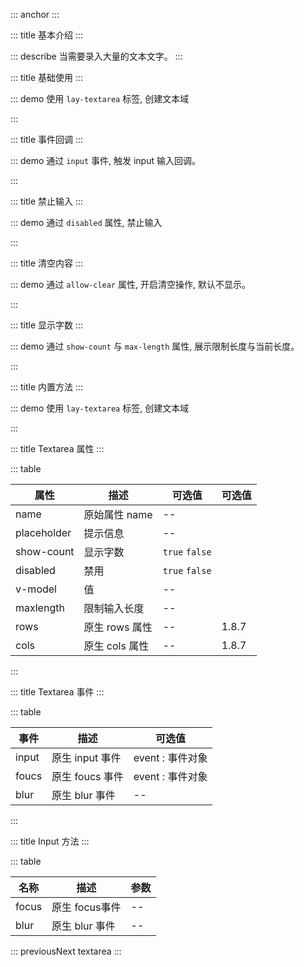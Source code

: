 ::: anchor
:::

::: title 基本介绍
:::

::: describe 当需要录入大量的文本文字。
:::

::: title 基础使用
:::

::: demo 使用 `lay-textarea` 标签, 创建文本域

<template>
  <lay-textarea placeholder="请输入描述" v-model="data1">
  </lay-textarea>
</template>

<script>
import { ref } from 'vue'

export default {
  setup() {

    const data1 = ref(``);

    return {
      data1
    }
  }
}
</script>

:::

::: title 事件回调
:::

::: demo 通过 `input` 事件, 触发 input 输入回调。

<template>
  <lay-textarea placeholder="Input 事件" v-model="data2" @input="input"></lay-textarea>
</template>

<script>
import { ref } from 'vue'

export default {
  setup() {

    const data2 = ref("");

    const input = function( val ) {
        console.log(val)
    }

    return {
      data2,
      input
    }
  }
}
</script>

:::

::: title 禁止输入
:::

::: demo 通过 `disabled` 属性, 禁止输入

<template>
  <lay-textarea placeholder="禁止输入" v-model="data3" :disabled="disabled"></lay-textarea>
</template>

<script>
import { ref } from 'vue'

export default {
  setup() {

    const data3 = ref("");
    const disabled = ref(true)
    return {
      data3,
      disabled
    }
  }
}
</script>

:::

::: title 清空内容
:::

::: demo 通过 `allow-clear` 属性, 开启清空操作, 默认不显示。

<template>
  <lay-textarea placeholder="请输入内容" v-model="data3" allow-clear></lay-textarea>
</template>

<script>
import { ref } from 'vue'

export default {
  setup() {

    const data3 = ref("");

    return {
      data3
    }
  }
}
</script>

:::

::: title 显示字数
:::

::: demo 通过 `show-count` 与 `max-length` 属性, 展示限制长度与当前长度。

<template>
  <lay-textarea placeholder="显示字数" v-model="data4" show-count></lay-textarea>
  <br>
  <lay-textarea placeholder="最大输入长度" v-model="data5" show-count :maxlength="10"></lay-textarea>
</template>

<script>
import { ref } from 'vue'

export default {
  setup() {

    const data4 = ref("");
    const data5 = ref("");
    return {
      data4,
      data5
    }
  }
}
</script>

:::

::: title 内置方法
:::

::: demo 使用 `lay-textarea` 标签, 创建文本域

<template>
  <lay-space>
    <button @click="focus">获取焦点</button>
    <button @click="blur ">失去焦点</button>
  </lay-space>
  <lay-textarea placeholder="请输入描述" ref="textareaRef"  v-model="data1"></lay-textarea>
</template>

<script>
import { ref } from 'vue'

export default {
  setup() {

    const data1 = ref('');
    const textareaRef = ref('');

    const focus = function() {
      textareaRef.value.focus();
    }

    const blur = function() {
      textareaRef.value.blur();
    }

    return {
      data1,
      focus,
      blur
    }
  }
}
</script>

:::

::: title Textarea 属性
:::

::: table

| 属性        | 描述          | 可选值         |可选值         |
| ----------- | ------------- | -------------- | -------------- |
| name        | 原始属性 name | --             | |
| placeholder | 提示信息      | --             | |
| show-count  | 显示字数       | `true` `false`  | |
| disabled    | 禁用          | `true` `false` | |
| v-model     | 值            | --             | |
| maxlength   | 限制输入长度   | --             | |
| rows   | 原生 rows 属性       | --             | 1.8.7 |
| cols   | 原生 cols 属性      | --             | 1.8.7 |
:::

::: title Textarea 事件
:::

::: table

| 事件  | 描述            | 可选值           |
| ----- | --------------- | ---------------- |
| input | 原生 input 事件 | event : 事件对象 |
| foucs | 原生 foucs 事件 | event : 事件对象 |
| blur  | 原生 blur 事件  | --               |

:::

::: title Input 方法
:::

::: table

| 名称  | 描述                | 参数                        |
| ----- | -------------------| -------------------------- |
| focus | 原生 focus事件      | --                         |
| blur  | 原生 blur 事件      | --                         |

::: previousNext textarea
:::